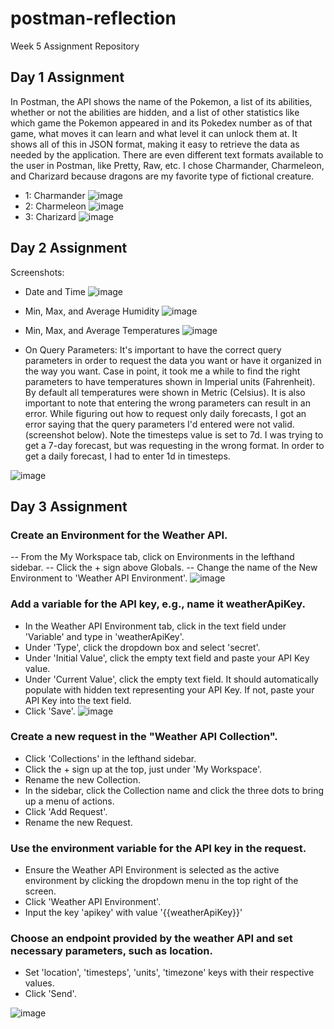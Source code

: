 # postman-reflection
Week 5 Assignment Repository

## Day 1 Assignment
In Postman, the API shows the name of the Pokemon, a list of its abilities, whether or not the abilities are hidden, and a list of other statistics like which game the Pokemon appeared in and its Pokedex number as of that game, what moves it can learn and what level it can unlock them at. It shows all of this in JSON format, making it easy to retrieve the data as needed by the application. There are even different text formats available to the user in Postman, like Pretty, Raw, etc. I chose Charmander, Charmeleon, and Charizard because dragons are my favorite type of fictional creature.
- 1: Charmander ![image](https://github.com/rja87sd/postman-reflection/assets/145504216/b0245f87-83e6-43b4-8bd5-3cd958fe097b)
- 2: Charmeleon ![image](https://github.com/rja87sd/postman-reflection/assets/145504216/b3c23584-d331-4c2d-8c83-3689e26da249)
- 3: Charizard ![image](https://github.com/rja87sd/postman-reflection/assets/145504216/c473d1eb-8614-43e9-b2a1-cf686ce916dd)


## Day 2 Assignment
Screenshots:
- Date and Time
  ![image](https://github.com/rja87sd/postman-reflection/assets/145504216/a9822e53-3fa4-452a-a027-f858e799a877)
- Min, Max, and Average Humidity
  ![image](https://github.com/rja87sd/postman-reflection/assets/145504216/0e3cf60f-1b95-4354-96a8-1ff87c16b71d)
- Min, Max, and Average Temperatures
  ![image](https://github.com/rja87sd/postman-reflection/assets/145504216/666adb70-525b-4710-b7d8-dd8b1bbf6534)

- On Query Parameters:
  It's important to have the correct query parameters in order to request the data you want or have it organized in the way you want. Case in point, it took me a while to find the right parameters to have temperatures shown in Imperial units (Fahrenheit). By default all temperatures were shown in Metric (Celsius). It is also important to note that entering the wrong parameters can result in an error. While figuring out how to request only daily forecasts, I got an error saying that the query parameters I'd entered were not valid. (screenshot below). Note the timesteps value is set to 7d. I was trying to get a 7-day forecast, but was requesting in the wrong format. In order to get a daily forecast, I had to enter 1d in timesteps.

![image](https://github.com/rja87sd/postman-reflection/assets/145504216/6120949a-baf5-4b1d-9897-cb1d70d7a801)


## Day 3 Assignment
### Create an Environment for the Weather API.
-- From the My Workspace tab, click on Environments in the lefthand sidebar.
-- Click the + sign above Globals.
-- Change the name of the New Environment to 'Weather API Environment'.
![image](https://github.com/rja87sd/postman-reflection/assets/145504216/dc644443-a662-4755-a25d-8409d533c01b)

### Add a variable for the API key, e.g., name it weatherApiKey.
- In the Weather API Environment tab, click in the text field under 'Variable' and type in 'weatherApiKey'.
- Under 'Type', click the dropdown box and select 'secret'.
- Under 'Initial Value', click the empty text field and paste your API Key value.
- Under 'Current Value', click the empty text field. It should automatically populate with hidden text representing your API Key. If not, paste your API Key into the text field.
- Click 'Save'.
![image](https://github.com/rja87sd/postman-reflection/assets/145504216/5a5302a2-1fd2-4636-9ab6-0c993adfada7)

### Create a new request in the "Weather API Collection".
- Click 'Collections' in the lefthand sidebar.
- Click the + sign up at the top, just under 'My Workspace'.
- Rename the new Collection.
- In the sidebar, click the Collection name and click the three dots to bring up a menu of actions.
- Click 'Add Request'.
- Rename the new Request.
  
### Use the environment variable for the API key in the request.
- Ensure the Weather API Environment is selected as the active environment by clicking the dropdown menu in the top right of the screen.
- Click 'Weather API Environment'.
- Input the key 'apikey' with value '{{weatherApiKey}}'
  
### Choose an endpoint provided by the weather API and set necessary parameters, such as location.
- Set 'location', 'timesteps', 'units', 'timezone' keys with their respective values.
- Click 'Send'.

![image](https://github.com/rja87sd/postman-reflection/assets/145504216/24102cbc-4cce-4353-a4a8-409a6c73d269)


